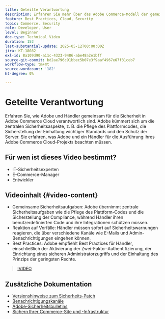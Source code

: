 ```yaml
---
title: Geteilte Verantwortung
description: Erfahren Sie mehr über das Adobe Commerce-Modell der gemeinsamen Verantwortung für Sicherheit und Betrieb. Entdecken Sie die wichtigsten Rollen für Adobe und Händler.
feature: Best Practices, Cloud, Security
topic: Commerce, Security
role: Developer, User
level: Beginner
doc-type: Technical Video
duration: 152
last-substantial-update: 2025-05-12T00:00:00Z
jira: KT-18082
exl-id: 8a109d90-a11c-4323-9486-abe48a2e1bff
source-git-commit: bd2ae796c91bbec5b07e3f9aaf4967e67f31ceb7
workflow-type: tm+mt
source-wordcount: '182'
ht-degree: 0%

---
```


# Geteilte Verantwortung

Erfahren Sie, wie Adobe und Händler gemeinsam für die Sicherheit in Adobe Commerce Cloud verantwortlich sind. Adobe kümmert sich um die zentralen Sicherheitsaspekte, z. B. die Pflege des Plattformcodes, die Sicherstellung der Einhaltung wichtiger Standards und den Schutz der Server. Sie erfahren, was Adobe und ein Händler für die Ausführung Ihres Adobe Commerce Cloud-Projekts beachten müssen.

## Für wen ist dieses Video bestimmt?

* IT-Sicherheitsexperten
* E-Commerce-Manager
* Entwickler

## Videoinhalt {#video-content}

* Gemeinsame Sicherheitsaufgaben: Adobe übernimmt zentrale Sicherheitsaufgaben wie die Pflege des Plattform-Codes und die Sicherstellung der Compliance, während Händler ihren benutzerdefinierten Code und ihre Integrationen schützen müssen.
* Reaktion auf Vorfälle: Händler müssen sofort auf Sicherheitswarnungen reagieren, die über verschiedene Kanäle wie E-Mails und Admin-Benachrichtigungen eingehen können.
* Best Practices: Adobe empfiehlt Best Practices für Händler, einschließlich der Aktivierung der Zwei-Faktor-Authentifizierung, der Einrichtung eines sicheren Administratorzugriffs und der Einhaltung des Prinzips der geringsten Rechte.

>[!VIDEO](https://video.tv.adobe.com/v/3458392/?learn=on&enablevpops)

## Zusätzliche Dokumentation

* [Versionshinweise zum Sicherheits-Patch](https://experienceleague.adobe.com/de/docs/commerce-operations/release/notes/security-patches/overview)
* [Benachrichtigungskanäle](https://business.adobe.com/blog/introducing-enhanced-security-patch-deployment-and-communications-in-adobe-commerce#proactive-communication--keeping-customers-informed)
* [Adobe-Sicherheitsbulletins](https://helpx.adobe.com/search.html?q=security%2520updates%2520commerce&amp;context=https%253A%252F%252Fhelpx.adobe.com%252Fsupport.html)
* [Sichern Ihrer Commerce-Site und -Infrastruktur](https://experienceleague.adobe.com/de/docs/commerce-operations/implementation-playbook/best-practices/launch/security-best-practices)
